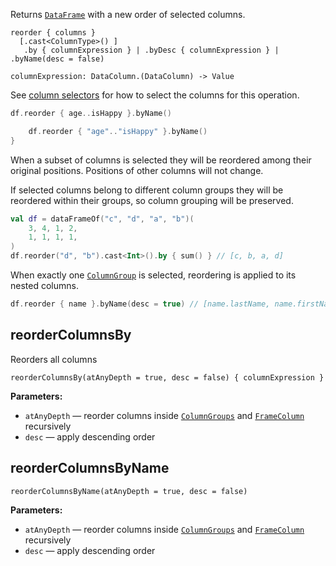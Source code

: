 [//]: # (title: reorder)

<!---IMPORT org.jetbrains.kotlinx.dataframe.samples.api.Modify-->

Returns [`DataFrame`](DataFrame.md) with a new order of selected columns.

```text
reorder { columns }
  [.cast<ColumnType>() ]
   .by { columnExpression } | .byDesc { columnExpression } | .byName(desc = false)
    
columnExpression: DataColumn.(DataColumn) -> Value
```

See [column selectors](ColumnSelectors.md) for how to select the columns for this operation.

<!---FUN reorder-->
<tabs>
<tab title="Properties">

```kotlin
df.reorder { age..isHappy }.byName()
```

</tab>
<tab title="Strings">

```kotlin
    df.reorder { "age".."isHappy" }.byName()
}
```

</tab></tabs>
<inline-frame src="resources/org.jetbrains.kotlinx.dataframe.samples.api.Modify.reorder.html" width="100%"/>
<!---END-->

When a subset of columns is selected they will be reordered among their original positions. Positions of other columns will not change. 

If selected columns belong to different column groups they will be reordered within their groups, so column grouping will be preserved.

<!---FUN reorderSome-->

```kotlin
val df = dataFrameOf("c", "d", "a", "b")(
    3, 4, 1, 2,
    1, 1, 1, 1,
)
df.reorder("d", "b").cast<Int>().by { sum() } // [c, b, a, d]
```

<!---END-->

When exactly one [`ColumnGroup`](DataColumn.md#columngroup) is selected, reordering is applied to its nested columns.

<!---FUN reorderInGroup-->

```kotlin
df.reorder { name }.byName(desc = true) // [name.lastName, name.firstName]
```

<inline-frame src="resources/org.jetbrains.kotlinx.dataframe.samples.api.Modify.reorderInGroup.html" width="100%"/>
<!---END-->

## reorderColumnsBy

Reorders all columns

```text
reorderColumnsBy(atAnyDepth = true, desc = false) { columnExpression }
```

**Parameters:**
* `atAnyDepth` — reorder columns inside [`ColumnGroups`](DataColumn.md#columngroup) and [`FrameColumn`](DataColumn.md#framecolumn) recursively
* `desc` — apply descending order

## reorderColumnsByName

```text
reorderColumnsByName(atAnyDepth = true, desc = false)
```

**Parameters:**
* `atAnyDepth` — reorder columns inside [`ColumnGroups`](DataColumn.md#columngroup) and [`FrameColumn`](DataColumn.md#framecolumn) recursively
* `desc` — apply descending order
